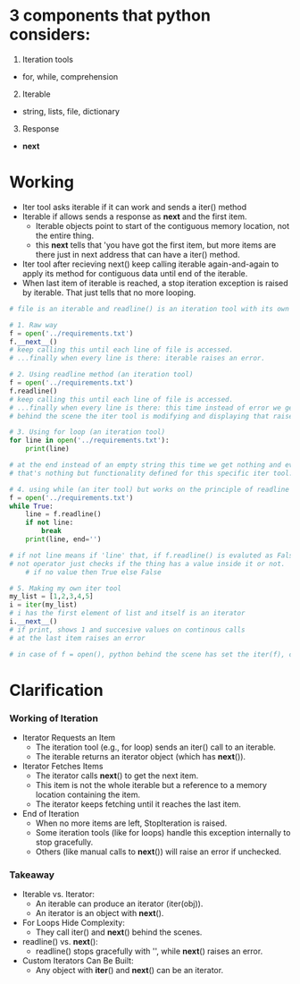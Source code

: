# 3 components that python considers:
1. Iteration tools
- for, while, comprehension
2. Iterable
- string, lists, file, dictionary
3. Response
- __next__

# Working
- Iter tool asks iterable if it can work and sends a iter() method
- Iterable if allows sends a response as __next__ and the first item.
    - Iterable objects point to start of the contiguous memory location, not the entire thing.
    - this __next__ tells that 'you have got the first item, but more items are there just in next address that can have a iter() method.
- Iter tool after recieving next() keep calling iterable again-and-again to apply its method for contiguous data until end of the iterable.
- When last item of iterable is reached, a stop iteration exception is raised by iterable. That just tells that no more looping.

```py
# file is an iterable and readline() is an iteration tool with its own defined method.

# 1. Raw way
f = open('../requirements.txt')
f.__next__()
# keep calling this until each line of file is accessed.
# ...finally when every line is there: iterable raises an error.

# 2. Using readline method (an iteration tool)
f = open('../requirements.txt')
f.readline()
# keep calling this until each line of file is accessed.
# ...finally when every line is there: this time instead of error we get a nice empty string.
# behind the scene the iter tool is modifying and displaying that raised error in nice way.

# 3. Using for loop (an iteration tool)
for line in open('../requirements.txt'):
    print(line)

# at the end instead of an empty string this time we get nothing and everything is nicely formated.
# that's nothing but functionality defined for this specific iter tool.

# 4. using while (an iter tool) but works on the principle of readline
f = open('../requirements.txt')
while True:
    line = f.readline()
    if not line:
        break
    print(line, end='')

# if not line means if 'line' that, if f.readline() is evaluted as False (due to '' at last) then break the loop
# not operator just checks if the thing has a value inside it or not.
    # if no value then True else False

# 5. Making my own iter tool
my_list = [1,2,3,4,5]
i = iter(my_list)
# i has the first element of list and itself is an iterator
i.__next__()
# if print, shows 1 and succesive values on continous calls
# at the last item raises an error

# in case of f = open(), python behind the scene has set the iter(f), can confirm with 'iter(f) is f' or 'iter(f) is f.__next__()'
```

# Clarification
### Working of Iteration
- Iterator Requests an Item
    - The iteration tool (e.g., for loop) sends an iter() call to an iterable.
    - The iterable returns an iterator object (which has __next__()).
- Iterator Fetches Items
    - The iterator calls __next__() to get the next item.
    - This item is not the whole iterable but a reference to a memory location containing the item.
    - The iterator keeps fetching until it reaches the last item.
- End of Iteration
    - When no more items are left, StopIteration is raised.
    - Some iteration tools (like for loops) handle this exception internally to stop gracefully.
    - Others (like manual calls to __next__()) will raise an error if unchecked.
### Takeaway
- Iterable vs. Iterator:
    - An iterable can produce an iterator (iter(obj)).
    - An iterator is an object with __next__().
- For Loops Hide Complexity:
    - They call iter() and __next__() behind the scenes.
- readline() vs. __next__():
    - readline() stops gracefully with '', while __next__() raises an error.
- Custom Iterators Can Be Built:
    - Any object with __iter__() and __next__() can be an iterator.